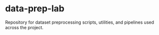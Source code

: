 # data-prep-lab

Repository for dataset preprocessing scripts, utilities, and pipelines used across the project.
